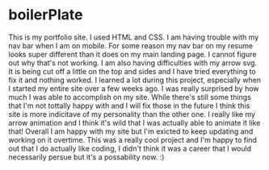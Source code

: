 # boilerPlate
This is my portfolio site. I used HTML and CSS. 
I am having trouble with my nav bar when I am on mobile. For some reason my nav bar on my resume looks super different than it does on my main landing page. I cannot figure out why that's not working. I am also having difficulties with my arrow svg. It is being cut off a little on the top and sides and I have tried everything to fix it and nothing worked. 
I learned a lot during this project, especially when I started my entire site over a few weeks ago. I was really surprised by how much I was able to accomplish on my site. While there's still some things that I'm not tottally happy with and I will fix those in the future I think this site is more indicitave of my personality than the other one. I really like my arrow animation and I think it's wild that I was actually able to animate it like that! 
Overall I am happy with my site but I'm exicted to keep updating and working on it overtime. This was a really cool project and I'm happy to find out that I do actually like coding, I didn't think it was a career that I would necessarily persue but it's a possability now. :)
